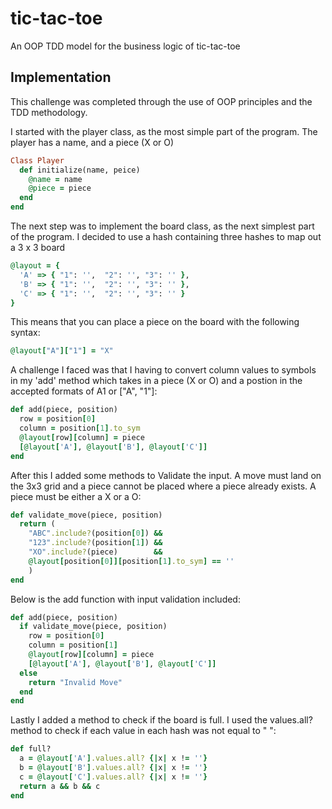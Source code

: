 # tic-tac-toe
An OOP TDD model for the business logic of tic-tac-toe

## Implementation
This challenge was completed through the use of OOP principles and the TDD methodology.

I started with the player class, as the most simple part of the program. The player has a name, and a piece (X or O)

```ruby
Class Player
  def initialize(name, peice)
    @name = name
    @piece = piece
  end
end
```

The next step was to implement the board class, as the next simplest part of the program.
I decided to use a hash containing three hashes to map out a 3 x 3 board

```ruby
@layout = {
  'A' => { "1": '',  "2": '', "3": '' },
  'B' => { "1": '',  "2": '', "3": '' },
  'C' => { "1": '',  "2": '', "3": '' }
}
```

This means that you can place a piece on the board with the following syntax:

```ruby
@layout["A"]["1"] = "X"
```

A challenge I faced was that I having to convert column values to symbols in my 'add' method
which takes in a piece (X or O) and a postion in the accepted formats of A1 or ["A", "1"]:

```ruby
def add(piece, position)
  row = position[0]
  column = position[1].to_sym
  @layout[row][column] = piece
  [@layout['A'], @layout['B'], @layout['C']]
end
```

After this I added some methods to Validate the input. A move must land on the 3x3 grid and a piece cannot
be placed where a piece already exists. A piece must be either a X or a O:

```ruby
def validate_move(piece, position)
  return (  
    "ABC".include?(position[0]) &&
    "123".include?(position[1]) && 
    "XO".include?(piece)        && 
    @layout[position[0]][position[1].to_sym] == ''
    )
end
```

Below is the add function with input validation included:

```ruby
def add(piece, position)
  if validate_move(piece, position)
    row = position[0]
    column = position[1]
    @layout[row][column] = piece
    [@layout['A'], @layout['B'], @layout['C']]
  else 
    return "Invalid Move"
  end
end
```

Lastly I added a method to check if the board is full. I used the values.all? method to check if each
value in each hash was not equal to " ":

```ruby
def full?
  a = @layout['A'].values.all? {|x| x != ''}
  b = @layout['B'].values.all? {|x| x != ''}
  c = @layout['C'].values.all? {|x| x != ''}
  return a && b && c
end
```
